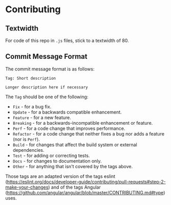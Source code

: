 # Contributing

## Textwidth

For code of this repo in `.js` files, stick to a textwidth of 80.

## Commit Message Format

The commit message format is as follows:

```
Tag: Short description

Longer description here if necessary
```

The `Tag` should be one of the following:

- `Fix` - for a bug fix.
- `Update` - for a backwards compatible enhancement.
- `Feature` - for a new feature.
- `Breaking` - for a backwards-incompatible enhancement or feature.
- `Perf` - for a code change that improves performance.
- `Refactor` - for a code change that neither fixes a bug nor adds a feature (nor is `Perf`).
- `Build` - for changes that affect the build system or external dependencies.
- `Test` - for adding or correcting tests.
- `Docs` - for changes to documentation only.
- `Other` - for anything that isn't covered by the tags above.

Those tags are an adapted version of the tags eslint (<https://eslint.org/docs/developer-guide/contributing/pull-requests#step-2-make-your-changes>) and of the tags Angular (<https://github.com/angular/angular/blob/master/CONTRIBUTING.md#type>) uses.
